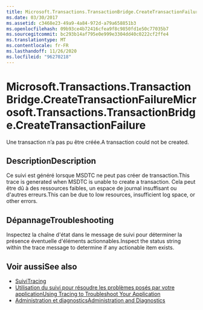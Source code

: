 ```yaml
---
title: Microsoft.Transactions.TransactionBridge.CreateTransactionFailure
ms.date: 03/30/2017
ms.assetid: c3468e23-49a9-4a84-972d-a79a658851b3
ms.openlocfilehash: 09b93ce4b72416cfea9f8c9850fd1e50c77035b7
ms.sourcegitcommit: bc293b14af795e0e999e3304dd40c0222cf2ffe4
ms.translationtype: MT
ms.contentlocale: fr-FR
ms.lasthandoff: 11/26/2020
ms.locfileid: "96270218"
---
```

# <a name="microsofttransactionstransactionbridgecreatetransactionfailure"></a><span data-ttu-id="45aa8-102">Microsoft.Transactions.TransactionBridge.CreateTransactionFailure</span><span class="sxs-lookup"><span data-stu-id="45aa8-102">Microsoft.Transactions.TransactionBridge.CreateTransactionFailure</span></span>

<span data-ttu-id="45aa8-103">Une transaction n’a pas pu être créée.</span><span class="sxs-lookup"><span data-stu-id="45aa8-103">A transaction could not be created.</span></span>  
  
## <a name="description"></a><span data-ttu-id="45aa8-104">Description</span><span class="sxs-lookup"><span data-stu-id="45aa8-104">Description</span></span>  

 <span data-ttu-id="45aa8-105">Ce suivi est généré lorsque MSDTC ne peut pas créer de transaction.</span><span class="sxs-lookup"><span data-stu-id="45aa8-105">This trace is generated when MSDTC is unable to create a transaction.</span></span> <span data-ttu-id="45aa8-106">Cela peut être dû à des ressources faibles, un espace de journal insuffisant ou d'autres erreurs.</span><span class="sxs-lookup"><span data-stu-id="45aa8-106">This can be due to low resources, insufficient log space, or other errors.</span></span>  
  
## <a name="troubleshooting"></a><span data-ttu-id="45aa8-107">Dépannage</span><span class="sxs-lookup"><span data-stu-id="45aa8-107">Troubleshooting</span></span>  

 <span data-ttu-id="45aa8-108">Inspectez la chaîne d'état dans le message de suivi pour déterminer la présence éventuelle d'éléments actionnables.</span><span class="sxs-lookup"><span data-stu-id="45aa8-108">Inspect the status string within the trace message to determine if any actionable item exists.</span></span>  
  
## <a name="see-also"></a><span data-ttu-id="45aa8-109">Voir aussi</span><span class="sxs-lookup"><span data-stu-id="45aa8-109">See also</span></span>

- [<span data-ttu-id="45aa8-110">Suivi</span><span class="sxs-lookup"><span data-stu-id="45aa8-110">Tracing</span></span>](index.md)
- [<span data-ttu-id="45aa8-111">Utilisation du suivi pour résoudre les problèmes posés par votre application</span><span class="sxs-lookup"><span data-stu-id="45aa8-111">Using Tracing to Troubleshoot Your Application</span></span>](using-tracing-to-troubleshoot-your-application.md)
- [<span data-ttu-id="45aa8-112">Administration et diagnostics</span><span class="sxs-lookup"><span data-stu-id="45aa8-112">Administration and Diagnostics</span></span>](../index.md)
